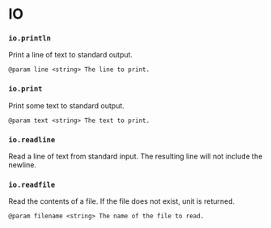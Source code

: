 # IO

### `io.println`

Print a line of text to standard output.

```
@param line <string> The line to print.
```

### `io.print`

Print some text to standard output.

```
@param text <string> The text to print.
```

### `io.readline`

Read a line of text from standard input. The resulting line will not include
the newline.

### `io.readfile`

Read the contents of a file. If the file does not exist, unit is returned.

```
@param filename <string> The name of the file to read.
```
